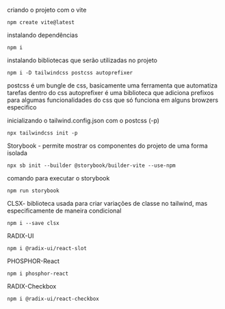 criando o projeto com o vite
```
npm create vite@latest
```
instalando dependências
```
npm i
```
instalando bibliotecas que serão utilizadas no projeto
```
npm i -D tailwindcss postcss autoprefixer
```
postcss é um bungle de css, basicamente uma ferramenta que automatiza tarefas dentro do css
autoprefixer é uma biblioteca que adiciona prefixos para algumas funcionalidades do css que só funciona em alguns browzers especifico

inicializando o tailwind.config.json com o postcss (-p)
```
npx tailwindcss init -p
```
Storybook -  permite mostrar os componentes do projeto de uma forma isolada
```
npx sb init --builder @storybook/builder-vite --use-npm
```
comando para executar o storybook
```
npm run storybook
```
CLSX- biblioteca usada para criar variações de classe no tailwind, mas especificamente de maneira condicional
```
npm i --save clsx
```
RADIX-UI
```
npm i @radix-ui/react-slot
```
PHOSPHOR-React
```
npm i phosphor-react
```
RADIX-Checkbox
```
npm i @radix-ui/react-checkbox
```